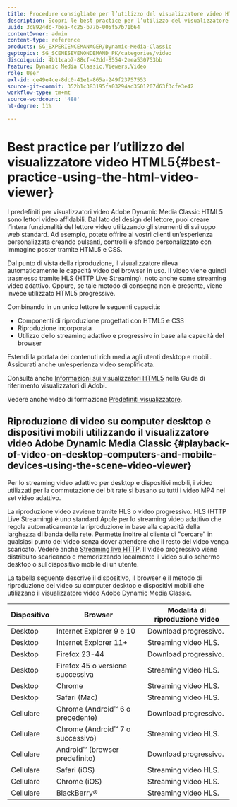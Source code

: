 ```yaml
---
title: Procedure consigliate per l’utilizzo del visualizzatore video HTML5
description: Scopri le best practice per l’utilizzo del visualizzatore video HTML5.
uuid: 3c8924dc-7bea-4c25-b77b-005f57b71b64
contentOwner: admin
content-type: reference
products: SG_EXPERIENCEMANAGER/Dynamic-Media-Classic
geptopics: SG_SCENESEVENONDEMAND_PK/categories/video
discoiquuid: 4b11cab7-88cf-42dd-8554-2eea530753bb
feature: Dynamic Media Classic,Viewers,Video
role: User
exl-id: ce49e4ce-8dc0-41e1-865a-249f23757553
source-git-commit: 352b1c383195fa03294ad3501207d63f3cfe3e42
workflow-type: tm+mt
source-wordcount: '488'
ht-degree: 11%

---
```


# Best practice per l’utilizzo del visualizzatore video HTML5{#best-practice-using-the-html-video-viewer}

I predefiniti per visualizzatori video Adobe Dynamic Media Classic HTML5 sono lettori video affidabili. Dal lato del design del lettore, puoi creare l’intera funzionalità del lettore video utilizzando gli strumenti di sviluppo web standard. Ad esempio, potete offrire ai vostri clienti un’esperienza personalizzata creando pulsanti, controlli e sfondo personalizzato con immagine poster tramite HTML5 e CSS.

Dal punto di vista della riproduzione, il visualizzatore rileva automaticamente le capacità video del browser in uso. Il video viene quindi trasmesso tramite HLS (HTTP Live Streaming), noto anche come streaming video adattivo. Oppure, se tale metodo di consegna non è presente, viene invece utilizzato HTML5 progressive.

Combinando in un unico lettore le seguenti capacità:

* Componenti di riproduzione progettati con HTML5 e CSS
* Riproduzione incorporata
* Utilizzo dello streaming adattivo e progressivo in base alla capacità del browser

Estendi la portata dei contenuti rich media agli utenti desktop e mobili. Assicurati anche un’esperienza video semplificata.

Consulta anche [Informazioni sui visualizzatori HTML5](https://experienceleague.adobe.com/docs/dynamic-media-developer-resources/library/viewers-for-aem-assets-only/c-html5-aem-asset-viewers.html?lang=en#viewers-for-aem-assets-only) nella Guida di riferimento visualizzatori di Adobi.

Vedere anche video di formazione [Predefiniti visualizzatore](https://s7d5.scene7.com/s7viewers/html5/VideoViewer.html?videoserverurl=https://s7d5.scene7.com/is/content/&amp;emailurl=https://s7d5.scene7.com/s7/emailFriend&amp;serverUrl=https://s7d5.scene7.com/is/image/&amp;config=Scene7SharedAssets/Universal_HTML5_Video&amp;contenturl=https://s7d5.scene7.com/skins/&amp;asset=S7tutorials/550_viewer-presets_converted%20renamed_Done-AVS).

## Riproduzione di video su computer desktop e dispositivi mobili utilizzando il visualizzatore video Adobe Dynamic Media Classic {#playback-of-video-on-desktop-computers-and-mobile-devices-using-the-scene-video-viewer}

Per lo streaming video adattivo per desktop e dispositivi mobili, i video utilizzati per la commutazione del bit rate si basano su tutti i video MP4 nel set video adattivo.

La riproduzione video avviene tramite HLS o video progressivo. HLS (HTTP Live Streaming) è uno standard Apple per lo streaming video adattivo che regola automaticamente la riproduzione in base alla capacità della larghezza di banda della rete. Permette inoltre al cliente di &quot;cercare&quot; in qualsiasi punto del video senza dover attendere che il resto del video venga scaricato. Vedere anche [Streaming live HTTP](https://developer.apple.com/streaming/). Il video progressivo viene distribuito scaricando e memorizzando localmente il video sullo schermo desktop o sul dispositivo mobile di un utente.

La tabella seguente descrive il dispositivo, il browser e il metodo di riproduzione dei video su computer desktop e dispositivi mobili che utilizzano il visualizzatore video Adobe Dynamic Media Classic.

| Dispositivo | Browser | Modalità di riproduzione video |
|--- |--- |--- |
| Desktop | Internet Explorer 9 e 10 | Download progressivo. |
| Desktop | Internet Explorer 11+ | Streaming video HLS. |
| Desktop | Firefox 23-44 | Download progressivo. |
| Desktop | Firefox 45 o versione successiva | Streaming video HLS. |
| Desktop | Chrome | Streaming video HLS. |
| Desktop | Safari (Mac) | Streaming video HLS. |
| Cellulare | Chrome (Android™ 6 o precedente) | Download progressivo. |
| Cellulare | Chrome (Android™ 7 o successivo) | Streaming video HLS. |
| Cellulare | Android™ (browser predefinito) | Download progressivo. |
| Cellulare | Safari (iOS) | Streaming video HLS. |
| Cellulare | Chrome (iOS) | Streaming video HLS. |
| Cellulare | BlackBerry® | Streaming video HLS. |
